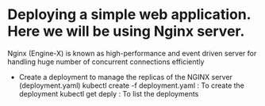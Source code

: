 
# Deploying a simple web application. Here we will be using Nginx server.

Nginx (Engine-X) is known as high-performance and event driven server for handling huge number of concurrent connections efficiently

- Create a deployment to manage the replicas of the NGINX server (deployment.yaml)
kubectl create -f deployment.yaml : To create the deployment
kubectl get deply : To list the deployments

